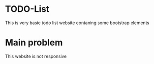 # TODO-List
This is very basic todo list website contaning some bootstrap elements

# Main problem 
This website is not responsive
